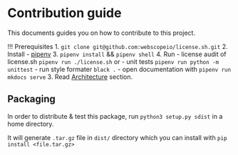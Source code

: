 # Contribution guide

This documents guides you on how to contribute to this project.

!!! Prerequisites
    1. `git clone git@github.com:webscopeio/license.sh.git` 
    2. Install 
       - [pipenv](https://github.com/pypa/pipenv)
    3. `pipenv install` && `pipenv shell`
    4. Run 
       - license audit of license.sh `pipenv run ./license.sh` or
       - unit tests `pipenv run python -m unittest`
       - run style formater `black .`
       - open documentation with `pipenv run mkdocs serve`
    3. Read [Architecture](/project-architecture) section.

## Packaging

In order to distribute & test this package, run `python3 setup.py sdist` in a home
directory.

It will generate `.tar.gz` file in `dist/` directory which you can
install with `pip install <file.tar.gz>` 


